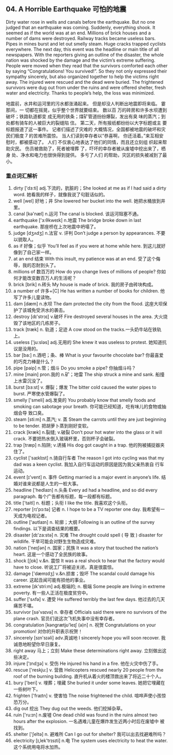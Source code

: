 ## 04. A Horrible Earthquake 可怕的地震

Dirty water rose in wells and canals before the earthquake. But no one judged that an earthquake was coming. Suddenly, everything shook. It seemed as if the world was at an end. Millions of brick houses and a number of dams were destroyed. Railway tracks became useless bars. Pipes in mines burst and let out smelly steam. Huge cracks trapped cyclists everywhere. The next day, this event was the headline or main title of all newspapers. With the reporters giving an outline of the disaster, the whole nation was shocked by the damage and the victim’s extreme suffering. People were moved when they read that the survivors comforted each other by saying “Congratulations! You survived!”. So they not only expressed their sympathy sincerely, but also organized together to help the victims right away. The injured were rescued and the dead were buried. The frightened survivors were dug out from under the ruins and were offered shelter, fresh water and electricity. Thanks to people’s help, the loss was minimized.

地震前，水井和运河里的污水都涨涌起来。
但是却没人判断出地震即将来临。
霎那间，一 切都在摇晃，似乎整个世界就要结束。
数以百 万的砖房和许多水坝遭到破坏；铁路轨道都变 成无用的铁条；煤矿管道纷纷爆裂，发出有臭 味的蒸汽；到处都有骑车的人被巨大的裂缝陷 住。
第二天，所有报纸都纷纷以大字标题或主 要标题报道了这一事件。
记者们描述了灾难的 大概情况，全国都被地震的破坏和灾民们极度 7 的苦难所震惊。
当人们读到幸存者以“恭喜啊， 你还活着。”来互相安慰时，都被感动了。
人们 不仅衷心地表达了他们的同情，而且还立刻组 织起来帮助灾民。
伤员被救助了，死者被埋葬 了，吓坏的幸存者被从废墟中挖出来了，栖身 处、净水和电力也很快得到提供。
多亏了人们 的帮助，灾区的损失被减到了最小。

### 重点词汇解析

1. dirty ['dɜ:ti] adj.下流的，肮脏的；She looked at me as if I had said a dirty word. 她看我的样子，就像我说了句脏话似的。
2. well [wel] 好地；井 She lowered her bucket into the well. 她把水桶放到井里。
3. canal [kə'næl] n.运河 The canal is blocked. 该运河阻塞不通。
4. earthquake ['ɜ:θkweɪk] n.地震 The bridge broke down in last earthquake. 那座桥在上次地震中坍塌了。
5. judge [dʒʌdʒ] n.法官 v. 评判 Don’t judge a person by appearances. 不要以貌取人。
6. as if 好像；似乎 You’ll feel as if you were at home while here. 到这儿就好像到了自己家一样。
7. at an end 结束 With this insult, my patience was at an end. 受了这个侮辱，我的忍耐到头了。
8. millions of 数百万的 How do you change lives of millions of people? 你如何才能改变数百万人的生活呢？
9. brick [brik] n.砖头 My house is made of brick. 我的房子由砖块构成。
10. a number of 许多+[C] He has written a number of books for children. 他写了许多儿童读物。
11. dam [dæm] n.水坝 The dam protected the city from the flood. 这座大坝保护了该城免受洪水的袭击。
12. destroy [dɪ'strɔɪ] v.破坏 Fire destroyed several houses in the area. 大火烧毁了该地区的几栋房子。
13. track [træk] n. 轨道；足迹 A cow stood on the tracks.一头奶牛站在铁轨上。
14. useless ['ju:sləs] adj.无用的 She knew it was useless to protest. 她知道抗议是没用的。
15. bar [ba:] n.酒吧；条、棒 What is your favourite chocolate bar? 你最喜爱的巧克力棒是什么？
16. pipe [paip] n.管；烟斗 Do you smoke a pipe? 你抽烟斗吗？
17. mine [main] pron.我的 n.矿；地雷 The ship struck a mine and sank. 船撞上水雷沉没了。
18. burst [bɜ:st] v. 爆裂；爆发 The bitter cold caused the water pipes to burst. 严寒使水管爆裂了。
19. smelly ['smeli] adj.发臭的 You probably know that smelly foods and smoking can sabotage your breath. 你可能已经知道，吃有味儿的食物或抽烟会导 致口臭。
20. steam [sti:m] n.蒸汽; v. 蒸 Steam the carrots until they are just beginning to be tender. 把胡萝卜蒸到刚好变软。
21. crack [kræk] n.裂缝; v.破裂 Don’t pour hot water into the glass or it will crack. 不要把热水倒入玻璃杯里，否则杯子会破裂。
22. trap [træp] n.陷阱; v.诱捕 His dog got caught in a trap. 他的狗被捕捉器夹住了。
23. cyclist ['saɪklɪst] n.骑自行车者 The reason I got into cycling was that my dad was a keen cyclist. 我加入自行车运动的原因是因为我父亲热衷自 行车运动。
24. event [ɪ'vent] n. 事件 Getting married is a major event in anyone’s life. 结婚对谁来说都是人生的一桩大事。
25. headline ['hedlaɪn] n.头条 Every ad had a headline, and so did every paragraph. 每个广告都有标题，每一段都有标题。
26. title ['taitl] n. 标题；头衔 I like the title. 我喜欢这个头衔。
27. reporter [rɪ'pɔ:tə] 记者 n. I hope to be a TV reporter one day. 我希望有一天成为电视记者。
28. outline ['aʊtlaɪn] n. 轮廓；大纲 Following is an outline of the survey findings. 以下是调查结果的概要。
29. disaster [dɪ'za:stə] n. 灾难 The drought could spell ( 导 致 ) disaster for wildlife. 干旱可能会对野生生物造成灾难。
30. nation ['neɪʃən] n. 国家；民族 It was a story that touched the nation’s heart. 这是一个感动了全民族的故事。
31. shock [ʃɒk] v.&n. 震惊 It was a real shock to hear that the factory would have to close. 听说工厂将被迫关闭，真是很震惊。
32. damage ['dæmɪdʒ] v.&n.损害；毁坏 The scandal could damage his career. 这起丑闻可能有损他的事业。
33. extreme [ɪk'stri:m] adj.极端的; n. 极端 Some people are living in extreme poverty. 有一些人正活在极度贫穷中。
34. suffer ['sʌfə] v. 遭受 He suffered terribly the last few days. 他过去的几天痛苦不堪。
35. survivor [sə'vaɪvə] n. 幸存者 Officials said there were no survivors of the plane crash. 官员们说这次飞机失事中没有幸存者。
36. congratulation [kəngrætjʊ'leɪʃ (ə)n] n. 祝贺 Congratulations on your promotion! 对你的升职表示祝贺！
37. sincerely [sɪn'sɪəli] adv.真诚地 I sincerely hope you will soon recover. 我诚恳地盼望你早日康复。
38. right away 马上；立刻 Make these determinations right away. 立刻做出这些决定。
39. injure ['ɪndʒə] v. 受伤 He injured his hand in a fire. 他在火灾中伤了手。
40. rescue ['reskju:] v. 营救 Helicopters rescued nearly 20 people from the roof of the burning building. 直升机从着火的楼顶救出来了将近二十个人。
41. bury ['beri] v. 埋葬；埋藏 She buried it under some leaves. 她把它埋藏在一些树叶下。
42. frighten ['fraɪtn] v. 使害怕 The noise frightened the child. 喧哗声使小孩惊恐万分。
43. dig out 挖出 They dug out the weeds. 他们挖掉杂草。
44. ruin ['ru:ɪn] n.废墟 One dead child was found in the ruins almost two hours after the explosion. 一名遇难儿童在爆炸发生近两小时后在废墟中 被找到。
45. shelter ['ʃeltə] n. 避难所 Can I go out for shelter? 我可以出去找避难所吗？
46. electricity [ɪ‚lek'trɪsɪti] n.电 The system uses electricity to heat the water. 这个系统用电将水加热。
